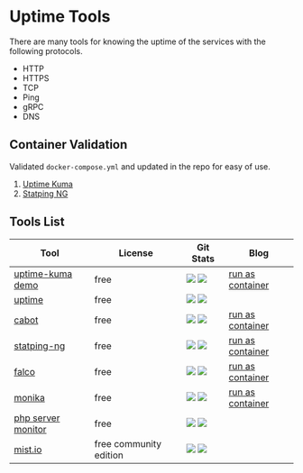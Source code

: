# Uptime Tools

There are many tools for knowing the uptime of the services with the following protocols. 
- HTTP
- HTTPS
- TCP
- Ping
- gRPC
- DNS

## Container Validation

Validated `docker-compose.yml` and updated in the repo for easy of use.

1. [Uptime Kuma](https://github.com/Docker-X/uptime-tools/tree/main/uptime-kuma)
1. [Statping NG](https://github.com/Docker-X/uptime-tools/tree/main/statping)
## Tools List 
| Tool | License | Git Stats | Blog |
|--|--|--|--|
|[uptime-kuma demo](https://demo.uptime.kuma.pet)|free| <a target="_blank" href="https://github.com/louislam/uptime-kuma"><img src="https://img.shields.io/github/stars/louislam/uptime-kuma" /></a>  <a target="_blank" href="https://github.com/louislam/uptime-kuma"><img src="https://img.shields.io/github/last-commit/louislam/uptime-kuma" /></a>  | [run as container](blog-from-docker-x)|
|[uptime](https://upptime.js.org/)|free|<a target="_blank" href="https://github.com/upptime/upptime"><img src="https://img.shields.io/github/stars/upptime/upptime" /></a>  <a target="_blank" href="https://github.com/upptime/upptime"><img src="https://img.shields.io/github/last-commit/upptime/upptime" /></a> ||
|[cabot](https://github.com/arachnys/cabot)|free|<a target="_blank" href="https://github.com/arachnys/cabot"><img src="https://img.shields.io/github/stars/arachnys/cabot" /></a>  <a target="_blank" href="https://github.com/arachnys/cabot"><img src="https://img.shields.io/github/last-commit/arachnys/cabot" /></a> |[run as container](blog-from-docker-x)|
|[statping-ng](https://statping-ng.github.io/)|free|<a target="_blank" href="https://github.com/statping-ng/statping-ng"><img src="https://img.shields.io/github/stars/statping-ng/statping-ng" /></a>  <a target="_blank" href="https://github.com/statping-ng/statping-ng"><img src="https://img.shields.io/github/last-commit/statping-ng/statping-ng" /></a> |[run as container](blog-from-docker-x)|
|[falco](https://github.com/theodo/falco)|free|<a target="_blank" href="https://github.com/theodo/falco"><img src="https://img.shields.io/github/stars/theodo/falco" /></a>  <a target="_blank" href="https://github.com/theodo/falco"><img src="https://img.shields.io/github/last-commit/theodo/falco" /></a> |[run as container](blog-from-docker-x)|
|[monika](https://monika.hyperjump.tech/)|free|<a target="_blank" href="https://github.com/hyperjumptech/monika"><img src="https://img.shields.io/github/stars/hyperjumptech/monika" /></a>  <a target="_blank" href="https://github.com/hyperjumptech/monika"><img src="https://img.shields.io/github/last-commit/hyperjumptech/monika" /></a> |[run as container](https://monika.hyperjump.tech/tutorial/run-in-docker#_top)|
|[php server monitor](https://github.com/phpservermon/phpservermon)|free|<a target="_blank" href="https://github.com/phpservermon/phpservermon"><img src="https://img.shields.io/github/stars/phpservermon/phpservermon" /></a>  <a target="_blank" href="https://github.com/phpservermon/phpservermon"><img src="https://img.shields.io/github/last-commit/phpservermon/phpservermon" /></a> ||
|[mist.io](https://mist.io/)|free community edition|<a target="_blank" href="https://github.com/mistio/mist-ce"><img src="https://img.shields.io/github/stars/mistio/mist-ce" /></a>  <a target="_blank" href="https://github.com/mistio/mist-ce"><img src="https://img.shields.io/github/last-commit/mistio/mist-ce" /></a> ||

